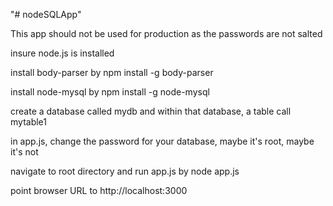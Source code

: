 "# nodeSQLApp" 

This app should not be used for production as the passwords are not salted

insure node.js is installed

install body-parser by npm install -g body-parser

install node-mysql by npm install -g node-mysql

create a database called mydb and within that database, a table call mytable1

in app.js, change the password for your database, maybe it's root, maybe it's not

navigate to root directory and run app.js by node app.js

point browser URL to http://localhost:3000